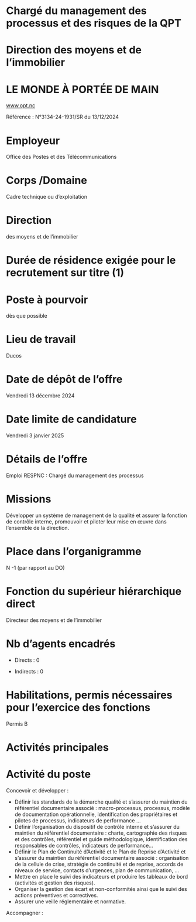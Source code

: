 # Chargé du management des processus et des risques de la QPT

# Direction des moyens et de l’immobilier

# LE MONDE À PORTÉE DE MAIN

www.opt.nc

Référence : N°3134-24-1931/SR du 13/12/2024

# Employeur

Office des Postes et des Télécommunications

# Corps /Domaine

Cadre technique ou d’exploitation

# Direction

des moyens et de l’immobilier

# Durée de résidence exigée pour le recrutement sur titre (1)

# Poste à pourvoir

dès que possible

# Lieu de travail

Ducos

# Date de dépôt de l’offre

Vendredi 13 décembre 2024

# Date limite de candidature

Vendredi 3 janvier 2025

# Détails de l’offre

Emploi RESPNC : Chargé du management des processus

# Missions

Développer un système de management de la qualité et assurer la fonction de contrôle interne, promouvoir et piloter leur mise en œuvre dans l’ensemble de la direction.

# Place dans l’organigramme

N -1 (par rapport au DO)

# Fonction du supérieur hiérarchique direct

Directeur des moyens et de l’immobilier

# Nb d’agents encadrés

- Directs : 0

- Indirects : 0

# Habilitations, permis nécessaires pour l’exercice des fonctions

Permis B

# Activités principales

# Activité du poste

Concevoir et développer :

- Définir les standards de la démarche qualité et s’assurer du maintien du référentiel documentaire associé : macro-processus, processus, modèle de documentation opérationnelle, identification des propriétaires et pilotes de processus, indicateurs de performance …
- Définir l’organisation du dispositif de contrôle interne et s’assurer du maintien du référentiel documentaire : charte, cartographie des risques et des contrôles, référentiel et guide méthodologique, identification des responsables de contrôles, indicateurs de performance…
- Définir le Plan de Continuité d’Activité et le Plan de Reprise d’Activité et s’assurer du maintien du référentiel documentaire associé : organisation de la cellule de crise, stratégie de continuité et de reprise, accords de niveaux de service, contacts d’urgences, plan de communication, …
- Mettre en place le suivi des indicateurs et produire les tableaux de bord (activités et gestion des risques).
- Organiser la gestion des écart et non-conformités ainsi que le suivi des actions préventives et correctives.
- Assurer une veille réglementaire et normative.

Accompagner :